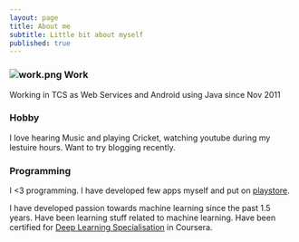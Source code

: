 ```yaml
---
layout: page
title: About me
subtitle: Little bit about myself
published: true
---
```

### ![work.png]({{site.baseurl}}/img/work.png) Work
Working in TCS as Web Services and Android using Java since Nov 2011

### Hobby

I love hearing Music and playing Cricket, watching youtube during my lestuire hours. Want to try blogging recently.

### Programming

I <3 programming. I have developed few apps myself and put on [playstore](https://play.google.com/store/apps/collection/cluster?clp=igM3ChkKEzc1MTk4MjU5MDI4MDY3MjA1NTkQCBgDEhgKEmluLm5yc2gudGFtaWxyZWJ1cxABGAMYAQ%3D%3D:S:ANO1ljLvtac). 

I have developed passion towards machine learning since the past 1.5 years. Have been learning stuff related to machine learning. Have been certified for [Deep Learning Specialisation](https://www.coursera.org/account/accomplishments/specialization/certificate/NZTTSED2DZGA) in Coursera.
